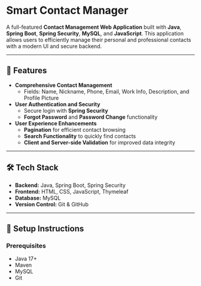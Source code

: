 # Smart Contact Manager

A full-featured **Contact Management Web Application** built with **Java**, **Spring Boot**, **Spring Security**, **MySQL**, and **JavaScript**. This application allows users to efficiently manage their personal and professional contacts with a modern UI and secure backend.

---

## 🚀 Features

- **Comprehensive Contact Management**
  - Fields: Name, Nickname, Phone, Email, Work Info, Description, and Profile Picture
- **User Authentication and Security**
  - Secure login with **Spring Security**
  - **Forgot Password** and **Password Change** functionality
- **User Experience Enhancements**
  - **Pagination** for efficient contact browsing
  - **Search Functionality** to quickly find contacts
  - **Client and Server-side Validation** for improved data integrity

---

## 🛠️ Tech Stack

- **Backend:** Java, Spring Boot, Spring Security
- **Frontend:** HTML, CSS, JavaScript, Thymeleaf
- **Database:** MySQL
- **Version Control:** Git & GitHub

---

## 🔧 Setup Instructions

### Prerequisites

- Java 17+
- Maven
- MySQL
- Git

